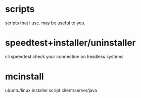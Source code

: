 # scripts
scripts that i use.
may be useful to you.

# speedtest+installer/uninstaller
cli speedtest
check your connection on headless systems

# mcinstall
ubuntu/linux installer script
client/server/java
